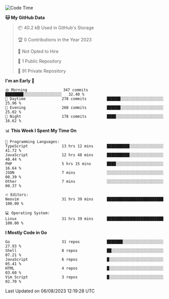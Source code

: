 
<!--START_SECTION:waka-->
![Code Time](http://img.shields.io/badge/Code%20Time-3%2C870%20hrs%2051%20mins-blue)

**🐱 My GitHub Data** 

> 📦 40.2 kB Used in GitHub's Storage 
 > 
> 🏆 0 Contributions in the Year 2023
 > 
> 🚫 Not Opted to Hire
 > 
> 📜 1 Public Repository 
 > 
> 🔑 91 Private Repository 
 > 
**I'm an Early 🐤** 

```text
🌞 Morning                347 commits         ████████░░░░░░░░░░░░░░░░░   32.40 % 
🌆 Daytime                278 commits         ██████░░░░░░░░░░░░░░░░░░░   25.96 % 
🌃 Evening                268 commits         ██████░░░░░░░░░░░░░░░░░░░   25.02 % 
🌙 Night                  178 commits         ████░░░░░░░░░░░░░░░░░░░░░   16.62 % 
```


📊 **This Week I Spent My Time On** 

```text
💬 Programming Languages: 
TypeScript               13 hrs 12 mins      ██████████░░░░░░░░░░░░░░░   41.72 % 
JavaScript               12 hrs 48 mins      ██████████░░░░░░░░░░░░░░░   40.44 % 
PHP                      5 hrs 15 mins       ████░░░░░░░░░░░░░░░░░░░░░   16.64 % 
JSON                     7 mins              ░░░░░░░░░░░░░░░░░░░░░░░░░   00.39 % 
Other                    7 mins              ░░░░░░░░░░░░░░░░░░░░░░░░░   00.37 % 

🔥 Editors: 
Neovim                   31 hrs 39 mins      █████████████████████████   100.00 % 

💻 Operating System: 
Linux                    31 hrs 39 mins      █████████████████████████   100.00 % 
```

**I Mostly Code in Go** 

```text
Go                       31 repos            ███████░░░░░░░░░░░░░░░░░░   27.93 % 
Shell                    8 repos             ██░░░░░░░░░░░░░░░░░░░░░░░   07.21 % 
JavaScript               6 repos             █░░░░░░░░░░░░░░░░░░░░░░░░   05.41 % 
HTML                     4 repos             █░░░░░░░░░░░░░░░░░░░░░░░░   03.60 % 
Vim Script               3 repos             █░░░░░░░░░░░░░░░░░░░░░░░░   02.70 % 
```




 Last Updated on 06/08/2023 12:19:28 UTC
<!--END_SECTION:waka-->
